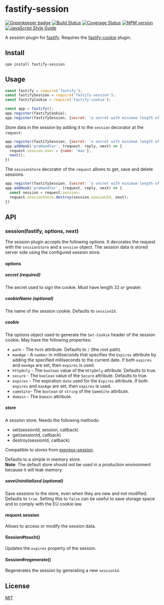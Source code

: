 # fastify-session

[![Greenkeeper badge](https://badges.greenkeeper.io/SerayaEryn/fastify-session.svg)](https://greenkeeper.io/)
[![Build Status](https://travis-ci.org/SerayaEryn/fastify-session.svg?branch=master)](https://travis-ci.org/SerayaEryn/fastify-session)
[![Coverage Status](https://coveralls.io/repos/github/SerayaEryn/fastify-session/badge.svg?branch=master)](https://coveralls.io/github/SerayaEryn/fastify-session?branch=master)
[![NPM version](https://img.shields.io/npm/v/fastify-session.svg?style=flat)](https://www.npmjs.com/package/fastify-session)
[![JavaScript Style Guide](https://img.shields.io/badge/code_style-standard-brightgreen.svg)](https://standardjs.com)

A session plugin for [fastify](http://fastify.io/). 
Requires the [fastify-cookie](https://github.com/fastify/fastify-cookie) plugin.

## Install

```
npm install fastify-session
```

## Usage

```js
const fastify = require('fastify');
const fastifySession = require('fastify-session');
const fastifyCookie = require('fastify-cookie');

const app = fastify();
app.register(fastifyCookie);
app.register(fastifySession, {secret: 'a secret with minimum length of 32 characters'});
```
Store data in the session by adding it to the `session` decorator at the `request`:
```js
app.register(fastifySession, {secret: 'a secret with minimum length of 32 characters'});
app.addHook('preHandler', (request, reply, next) => {
  request.session.user = {name: 'max'};
  next();
})
```
The `sessionStore` decorator of the `request` allows to get, save and delete sessions.
```js
app.register(fastifySession, {secret: 'a secret with minimum length of 32 characters'});
app.addHook('preHandler', (request, reply, next) => {
  const session = request.session;
  request.sessionStore.destroy(session.sessionId, next);
})
```
## API
### session(fastify, options, next)
The session plugin accepts the following options. It decorates the request with the `sessionStore` and a `session` object. The session data is stored server side using the configured session store. 
#### options
##### secret (required) 
The secret used to sign the cookie. Must have length 32 or greater.
##### cookieName (optional) 
The name of the session cookie. Defaults to `sessionId`.
##### cookie
The options object used to generate the `Set-Cookie` header of the session cookie. May have the following properties:
* `path` - The `Path` attribute. Defaults to `/` (the root path). 
* `maxAge` - A `number` in milliseconds that specifies the `Expires` attribute by adding the specified milliseconds to the current date. If both `expires` and `maxAge` are set, then `expires` is used.
* `httpOnly` - The `boolean` value of the `HttpOnly` attribute. Defaults to true.
* `secure` - The `boolean` value of the `Secure` attribute. Defaults to true.
* `expires` - The expiration `date` used for the `Expires` attribute. If both `expires` and `maxAge` are set, then `expires` is used.
* `sameSite`- The `boolean` or `string` of the `SameSite` attribute. 
* `domain` - The `Domain` attribute.
##### store
A session store. Needs the following methods: 
* set(sessionId, session, callback)
* get(sessionId, callback)
* destroy(sessionId, callback)

Compatible to stores from [express-session](https://github.com/expressjs/session).

Defaults to a simple in memory store.</br>
**Note**: The default store should not be used in a production environment because it will leak memory.

##### saveUninitialized (optional) 
Save sessions to the store, even when they are new and not modified. Defaults to `true`.
Setting this to `false` can be useful to save storage space and to comply with the EU cookie law.

#### request.session

Allows to access or modify the session data.

#### Session#touch()

Updates the `expires` property of the session. 

#### Session#regenerate()

Regenerates the session by generating a new `sessionId`.

## License

[MIT](./LICENSE)
